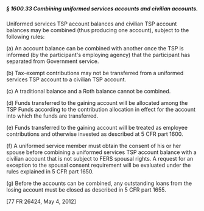 ##### § 1600.33 Combining uniformed services accounts and civilian accounts. #####

Uniformed services TSP account balances and civilian TSP account balances may be combined (thus producing one account), subject to the following rules:

(a) An account balance can be combined with another once the TSP is informed (by the participant's employing agency) that the participant has separated from Government service.

(b) Tax-exempt contributions may not be transferred from a uniformed services TSP account to a civilian TSP account.

(c) A traditional balance and a Roth balance cannot be combined.

(d) Funds transferred to the gaining account will be allocated among the TSP Funds according to the contribution allocation in effect for the account into which the funds are transferred.

(e) Funds transferred to the gaining account will be treated as employee contributions and otherwise invested as described at 5 CFR part 1600.

(f) A uniformed service member must obtain the consent of his or her spouse before combining a uniformed services TSP account balance with a civilian account that is not subject to FERS spousal rights. A request for an exception to the spousal consent requirement will be evaluated under the rules explained in 5 CFR part 1650.

(g) Before the accounts can be combined, any outstanding loans from the losing account must be closed as described in 5 CFR part 1655.

[77 FR 26424, May 4, 2012]